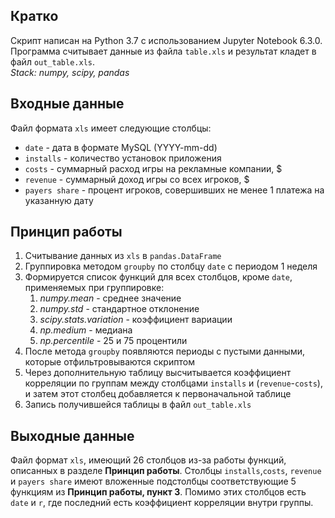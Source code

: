 ## Кратко
Скрипт написан на Python 3.7 с использованием Jupyter Notebook 6.3.0. 
Программа считывает данные из файла `table.xls` и результат кладет в 
файл `out_table.xls`.<br>
*Stack: numpy, scipy, pandas*

## Входные данные
Файл формата `xls` имеет следующие столбцы:<br>
* `date` - дата в формате MySQL (YYYY-mm-dd)
* `installs` - количество установок приложения
* `costs` - суммарный расход игры на рекламные компании, $
* `revenue` - суммарный доход игры со всех игроков, $
* `payers share` - процент игроков, совершивших не менее 1 платежа
на указанную дату

## Принцип работы
1. Считывание данных из `xls` в `pandas.DataFrame`
2. Группировка методом `groupby` по столбцу `date` с периодом 1 неделя
3. Формируется список функций для всех столбцов, кроме `date`, применяемых при группировке:
    1. *numpy.mean* - среднее значение
    2. *numpy.std* - стандартное отклонение
    3. *scipy.stats.variation* - коэффициент вариации
    4. *np.medium* - медиана
    5. *np.percentile* - 25 и 75 процентили
4. После метода `groupby` появляются периоды с пустыми данными, которые отфильтровываются скриптом
5. Через дополнительную таблицу высчитывается коэффициент корреляции по группам между столбцами `installs` и (`revenue`-`costs`), 
и затем этот столбец добавляется к первоначальной таблице
6. Запись получившейся таблицы в файл `out_table.xls`


## Выходные данные
Файл формат `xls`, имеющий 26 столбцов из-за работы функций, 
описанных в разделе **Принцип работы**. Столбцы `installs`,`costs`,
`revenue` и `payers share` имеют вложенные подстолбцы соответствующие 
5 функциям из **Принцип работы, пункт 3**. Помимо этих столбцов есть `date` 
и `r`, где последний есть коэффициент корреляции внутри группы.
